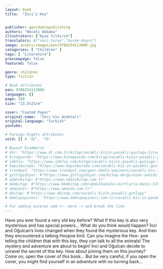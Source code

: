 ```yaml
---
layout: book
title:  "İnci’s Key"


publisher: gencdamlapublishing
authors: "Necati Akbaba"
illustrators: ["Ayşe Yıldırım"]
translators: #["naci-turan","burak-dogru"]
image: assets/images/ean/9786254113000.jpg
categories: [ "Children" ]
tags: [ "Literature"]
previewpage: false
featured: false

genre: children
type: fiction

# Book attributes
ean: 9786254113000
languages: []
page: 160
size: "13,5x21cm"

cover: "Coated Paper"
original-name:  "İnci'nin Anahtarı"
original-language: "Turkish"
youtube:

# Foreign Rights attributes
sold: [] # 'AZ', 'TR'

# Buyout Ecommerce
# dnr: "https://www.dr.com.tr/kitap/sacakli-kizin-pasakli-gunlugu-2/cocuk-ve-genclik/genclik-10-yas/roman-oyku/urunno=0001893059001"
# kitapyurdu: "https://www.kitapyurdu.com/kitap/sacakli-kizin-pasakli-gunlugu-2-/560122.html&filter_name=Sa%C3%A7akl%C4%B1+K%C4%B1z%27%C4%B1n+Pasakl%C4%B1+G%C3%BCnl%C3%BC%C4%9F%C3%BC+2"
# idefix: "https://www.idefix.com/kitap/sacakli-kizin-pasakli-gunlugu-2/cocuk-ve-genclik/genclik-10-yas/roman-oyku/urunno=0001893059001"
# hepsiburada: "https://www.hepsiburada.com/sacakli-kiz-in-pasakli-gunlugu-2-damla-yayinevi-p-HBV000012ER86"
# trendyol: "https://www.trendyol.com/genc-damla-yayinevi/sacakli-kiz-in-pasakli-gunlugu-2-p-54825777"
# gittigidiyor: #"https://www.gittigidiyor.com/kitap-dergi/ezan-sehidi-adnan-menderes_pdp_732728793"
# odatvkitap: #"https://www.odatvkitap.com.tr"
# bkmkitap: #"https://www.bkmkitap.com/abdulhamidin-kurtlarla-dansi-578226"
# amazontr: #"https://www.amazon.com.tr"
# dkitap: #"https://www.dkitap.com/sacakli-kizin-pasakli-gunlugu"
# damlayayinevi: "https://www.damlayayinevi.com.tr/sacakli-kiz-in-pasakli-gunlugu-2-bu-iste-bi-terslik-var"

# For adding excerpt add <!--more--> and break the line
---
```

Have you ever found a very old key before? What if this key is also very
mysterious and has special powers... What do you think would happen?
İnci and Oğulcan’s lives changed when they found the mysterious key. And
then they encountered a talking Hoopoe bird. Can you imagine the Hoo-
poe telling the children that with this key, they can talk to all the animals!
The mystery and adventure are about to begin! İnci and Oğulcan decide to
unravel the secret of this key. How about joining them on this journey?
Come on, open the cover of this book...
But be very careful, if you open the cover, you might find yourself in an
adventure with no turning back...
<!--more--> 

